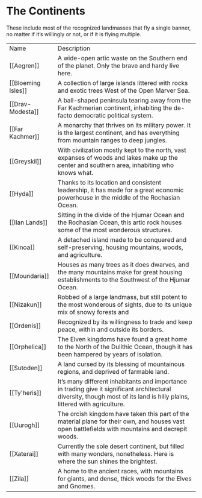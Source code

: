 # The Continents

These include most of the recognized landmasses that fly a single banner, no matter if it’s willingly or not, or if it is flying multiple.

|   |   |
|---|---|
|Name|Description|
|[[Aegren]]|A wide-open artic waste on the Southern end of the planet. Only the brave and hardy live here.|
|[[Bloeming Isles]]|A collection of large islands littered with rocks and exotic trees West of the Open Marver Sea.|
|[[Drav-Modesta]]|A ball-shaped peninsula tearing away from the Far Kachmerian continent, inhabiting the de-facto democratic political system.|
|[[Far Kachmer]]|A monarchy that thrives on its military power. It is the largest continent, and has everything from mountain ranges to deep jungles.|
|[[Greyskil]]|With civilization mostly kept to the north, vast expanses of woods and lakes make up the center and southern area, inhabiting who knows what.|
|[[Hyda]]|Thanks to its location and consistent leadership, it has made for a great economic powerhouse in the middle of the Rochasian Ocean.|
|[[Ilan Lands]]|Sitting in the divide of the Hjumar Ocean and the Rochasian Ocean, this artic rock houses some of the most wonderous structures.|
|[[Kinoa]]|A detached island made to be conquered and self-preserving, housing mountains, woods, and agriculture.|
|[[Moundaria]]|Houses as many trees as it does dwarves, and the many mountains make for great housing establishments to the Southwest of the Hjumar Ocean.|
|[[Nizakun]]|Robbed of a large landmass, but still potent to the most wonderous of sights, due to its unique mix of snowy forests and|
|[[Ordenis]]|Recognized by its willingness to trade and keep peace, within and outside its borders.|
|[[Orphelica]]|The Elven kingdoms have found a great home to the North of the Dulithic Ocean, though it has been hampered by years of isolation.|
|[[Sutoden]]|A land cursed by its blessing of mountainous regions, and deprived of farmable land.|
|[[Ty'heris]]|It’s many different inhabitants and importance in trading give it significant architectural diversity, though most of its land is hilly plains, littered with agriculture.|
|[[Uurogh]]|The orcish kingdom have taken this part of the material plane for their own, and houses vast open battlefields with mountains and decrepit woods.|
|[[Xaterai]]|Currently the sole desert continent, but filled with many wonders, nonetheless. Here is where the sun shines the brightest.|
|[[Zila]]|A home to the ancient races, with mountains for giants, and dense, thick woods for the Elves and Gnomes.|